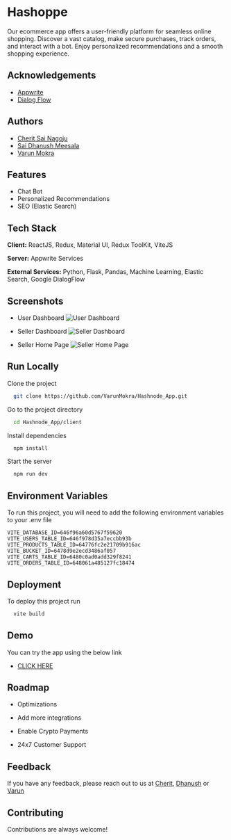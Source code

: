 
# Hashoppe

Our ecommerce app offers a user-friendly platform for seamless online shopping. Discover a vast catalog, make secure purchases, track orders, and interact with a bot. Enjoy personalized recommendations and a smooth shopping experience.


## Acknowledgements

 - [Appwrite](https://cloud.appwrite.io/)
 - [Dialog Flow](https://cloud.google.com/dialogflow)
 


## Authors

- [Cherit Sai Nagoju](https://github.com/Cherit007)
- [Sai Dhanush Meesala](https://github.com/dhanush77777)
- [Varun Mokra](https://github.com/VarunMokra)

## Features

- Chat Bot
- Personalized Recommendations
- SEO (Elastic Search)
## Tech Stack

**Client:** ReactJS, Redux, Material UI, Redux ToolKit, ViteJS

**Server:** Appwrite Services

**External Services:** Python, Flask, Pandas, Machine Learning, Elastic Search, Google DialogFlow


## Screenshots

- User Dashboard
![User Dashboard](https://github.com/VarunMokra/Hashnode_App/assets/89326408/47a0791b-9b87-469d-a538-2d0875d24d77)

- Seller Dashboard
![Seller Dashboard](https://github.com/VarunMokra/Hashnode_App/assets/89326408/c04cf2e3-3be6-4ba4-931e-764f430613a4)

- Seller Home Page
![Seller Home Page](https://github.com/VarunMokra/Hashnode_App/assets/89326408/18cedc07-8f42-4bf2-8379-85e19c326a9e)


## Run Locally

Clone the project

```bash
  git clone https://github.com/VarunMokra/Hashnode_App.git
```

Go to the project directory

```bash
  cd Hashnode_App/client
```

Install dependencies

```bash
  npm install
```

Start the server

```bash
  npm run dev
```


## Environment Variables

To run this project, you will need to add the following environment variables to your .env file

`VITE_DATABASE_ID=646f96a60d5767f59620`
`VITE_USERS_TABLE_ID=646f978d35a7eccbb93b`
`VITE_PRODUCTS_TABLE_ID=64776fc2e21709b916ac`
`VITE_BUCKET_ID=6478d9e2ecd3486af057`
`VITE_CARTS_TABLE_ID=6480c0ad0add329f8241`
`VITE_ORDERS_TABLE_ID=648061a485127fc18474`

## Deployment

To deploy this project run

```bash
  vite build
```


## Demo

You can try the app using the below link
- [CLICK HERE](https://hashoppe.netlify.app/)

## Roadmap

- Optimizations

- Add more integrations

- Enable Crypto Payments

- 24x7 Customer Support

## Feedback

If you have any feedback, please reach out to us at [Cherit](cheritcherry@gmail.com), [Dhanush](saidhanushm@gmail.com) or [Varun](varunmokra1909@gmail.com)


## Contributing

Contributions are always welcome!

